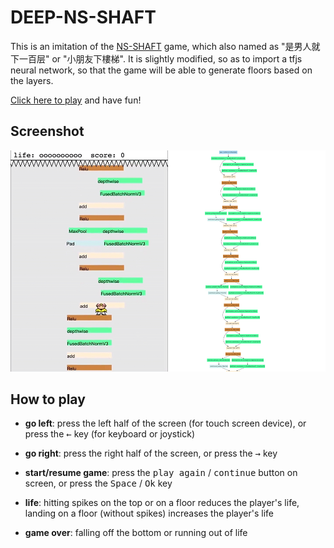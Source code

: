 # DEEP-NS-SHAFT
This is an imitation of the [NS-SHAFT](https://en.wikipedia.org/wiki/NS-Shaft) game, which also named as "是男人就下一百层" or "小朋友下樓梯". It is slightly modified, so as to import a tfjs neural network, so that the game will be able to generate floors based on the layers.

[Click here to play](https://erickrus.github.io/deep-ns-shaft/) and have fun!

## Screenshot
![ns-shaft screenshot](https://github.com/Erickrus/deep-ns-shaft/blob/master/facemesh.png?raw=true)

## How to play
* **go left**: press the left half of the screen (for touch screen device), or press the <kbd>&larr;</kbd> key (for keyboard or joystick)

* **go right**: press the right half of the screen, or press the <kbd>&rarr;</kbd> key

* **start/resume game**: press the <kbd>play again</kbd> / <kbd>continue</kbd> button on screen, or press the <kbd>Space</kbd> / <kbd>Ok</kbd> key

* **life**: hitting spikes on the top or on a floor reduces the player's life, landing on a floor (without spikes) increases the player's life

* **game over**: falling off the bottom or running out of life
